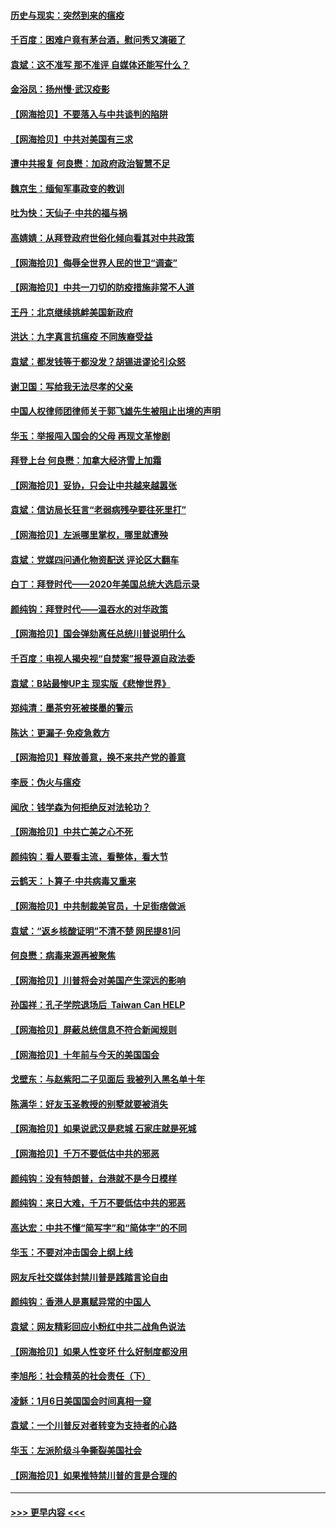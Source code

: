 #### [历史与现实：突然到来的瘟疫](../pages/nsc993/n12738507.md?t=02080501) 
#### [千百度：困难户竟有茅台酒，慰问秀又演砸了](../pages/nsc993/n12738362.md?t=02080501) 
#### [袁斌：这不准写 那不准评 自媒体还能写什么？](../pages/nsc993/n12737833.md?t=02080501) 
#### [金浴凤：扬州慢‧武汉疫影](../pages/nsc993/n12737248.md?t=02080501) 
#### [【网海拾贝】不要落入与中共谈判的陷阱](../pages/nsc993/n12735229.md?t=02080501) 
#### [【网海拾贝】中共对美国有三求](../pages/nsc993/n12735197.md?t=02080501) 
#### [遭中共报复 何良懋：加政府政治智慧不足](../pages/nsc993/n12734323.md?t=02080501) 
#### [魏京生：缅甸军事政变的教训](../pages/nsc993/n12732470.md?t=02080501) 
#### [吐为快：天仙子·中共的福与祸](../pages/nsc993/n12732165.md?t=02080501) 
#### [高婧婧：从拜登政府世俗化倾向看其对中共政策](../pages/nsc993/n12730028.md?t=02080501) 
#### [【网海拾贝】侮辱全世界人民的世卫“调查”](../pages/nsc993/n12727884.md?t=02080501) 
#### [【网海拾贝】中共一刀切的防疫措施非常不人道](../pages/nsc993/n12724879.md?t=02080501) 
#### [王丹：北京继续挑衅美国新政府](../pages/nsc993/n12722456.md?t=02080501) 
#### [洪达：九字真言抗瘟疫 不同族裔受益](../pages/nsc993/n12722448.md?t=02080501) 
#### [袁斌：都发钱等于都没发？胡锡进谬论引众怒](../pages/nsc993/n12722393.md?t=02080501) 
#### [谢卫国：写给我无法尽孝的父亲](../pages/nsc993/n12720325.md?t=02080501) 
#### [中国人权律师团律师关于郭飞雄先生被阻止出境的声明](../pages/nsc993/n12720203.md?t=02080501) 
#### [华玉：举报闯入国会的父母 再现文革惨剧](../pages/nsc993/n12719070.md?t=02080501) 
#### [拜登上台 何良懋：加拿大经济雪上加霜](../pages/nsc993/n12718943.md?t=02080501) 
#### [【网海拾贝】妥协，只会让中共越来越嚣张](../pages/nsc993/n12717392.md?t=02080501) 
#### [袁斌：信访局长狂言“老弱病残孕要往死里打”](../pages/nsc993/n12717343.md?t=02080501) 
#### [【网海拾贝】左派哪里掌权，哪里就遭殃](../pages/nsc993/n12715009.md?t=02080501) 
#### [袁斌：党媒四问通化物资配送 评论区大翻车](../pages/nsc993/n12714950.md?t=02080501) 
#### [白丁：拜登时代——2020年美国总统大选启示录](../pages/nsc993/n12714920.md?t=02080501) 
#### [颜纯钩：拜登时代——温吞水的对华政策](../pages/nsc993/n12713245.md?t=02080501) 
#### [【网海拾贝】国会弹劾离任总统川普说明什么](../pages/nsc993/n12712816.md?t=02080501) 
#### [千百度：电视人揭央视“自焚案”报导源自政法委](../pages/nsc993/n12709760.md?t=02080501) 
#### [袁斌：B站最惨UP主 现实版《悲惨世界》](../pages/nsc993/n12709686.md?t=02080501) 
#### [郑纯清：墨茶穷死被搽墨的警示](../pages/nsc993/n12709262.md?t=02080501) 
#### [陈达：更漏子·免疫急救方](../pages/nsc993/n12709244.md?t=02080501) 
#### [【网海拾贝】释放善意，换不来共产党的善意](../pages/nsc993/n12708361.md?t=02080501) 
#### [李辰：伪火与瘟疫](../pages/nsc993/n12707981.md?t=02080501) 
#### [闻欣：钱学森为何拒绝反对法轮功？](../pages/nsc993/n12707407.md?t=02080501) 
#### [【网海拾贝】中共亡美之心不死](../pages/nsc993/n12707621.md?t=02080501) 
#### [颜纯钩：看人要看主流，看整体，看大节](../pages/nsc993/n12707536.md?t=02080501) 
#### [云鹤天：卜算子‧中共病毒又重来](../pages/nsc993/n12707408.md?t=02080501) 
#### [【网海拾贝】中共制裁美官员，十足街痞做派](../pages/nsc993/n12705115.md?t=02080501) 
#### [袁斌：“返乡核酸证明”不清不楚 网民提81问](../pages/nsc993/n12704982.md?t=02080501) 
#### [何良懋：病毒来源再被聚焦](../pages/nsc993/n12704944.md?t=02080501) 
#### [【网海拾贝】川普将会对美国产生深远的影响](../pages/nsc993/n12703045.md?t=02080501) 
#### [孙国祥：孔子学院退场后  Taiwan Can HELP](../pages/nsc993/n12702430.md?t=02080501) 
#### [【网海拾贝】屏蔽总统信息不符合新闻规则](../pages/nsc993/n12699998.md?t=02080501) 
#### [【网海拾贝】十年前与今天的美国国会](../pages/nsc993/n12696993.md?t=02080501) 
#### [戈壁东：与赵紫阳二子见面后 我被列入黑名单十年](../pages/nsc993/n12696215.md?t=02080501) 
#### [陈满华：好友玉圣教授的别墅就要被消失](../pages/nsc993/n12695411.md?t=02080501) 
#### [【网海拾贝】如果说武汉是悲城 石家庄就是死城](../pages/nsc993/n12694589.md?t=02080501) 
#### [【网海拾贝】千万不要低估中共的邪恶](../pages/nsc993/n12692771.md?t=02080501) 
#### [颜纯钩：没有特朗普，台港就不是今日模样](../pages/nsc993/n12692678.md?t=02080501) 
#### [颜纯钩：来日大难，千万不要低估中共的邪恶](../pages/nsc993/n12692080.md?t=02080501) 
#### [高达宏：中共不懂“简写字”和“简体字”的不同](../pages/nsc993/n12692068.md?t=02080501) 
#### [华玉：不要对冲击国会上纲上线](../pages/nsc993/n12689948.md?t=02080501) 
#### [网友斥社交媒体封禁川普是践踏言论自由](../pages/nsc993/n12687482.md?t=02080501) 
#### [颜纯钩：香港人是禀赋异常的中国人](../pages/nsc993/n12685142.md?t=02080501) 
#### [袁斌：网友精彩回应小粉红中共二战角色说法](../pages/nsc993/n12684994.md?t=02080501) 
#### [【网海拾贝】如果人性变坏 什么好制度都没用](../pages/nsc993/n12683000.md?t=02080501) 
#### [李旭彤：社会精英的社会责任（下）](../pages/nsc993/n12680604.md?t=02080501) 
#### [凌稣：1月6日美国国会时间真相一窥](../pages/nsc993/n12682780.md?t=02080501) 
#### [袁斌：一个川普反对者转变为支持者的心路](../pages/nsc993/n12682700.md?t=02080501) 
#### [华玉：左派阶级斗争撕裂美国社会](../pages/nsc993/n12681226.md?t=02080501) 
#### [【网海拾贝】如果推特禁川普的言是合理的](../pages/nsc993/n12681232.md?t=02080501) 

----
#### [ >>> 更早内容 <<< ](../indexes/nsc993-earlier.md)
